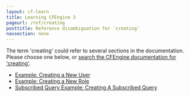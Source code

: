 ```yaml
---
layout: cf-learn
title: Learning CFEngine 3
pageurl: /ref/creating
posttitle: Reference disambiguation for 'creating'
navsection: none
---
```


The term 'creating' could refer to several sections in the documentation. Please choose one below, or
[search the CFEngine documentation for 'creating'](http://cfengine.com/docs/3.5/search.html?q=creating).

- [Example: Creating a New User](http://cfengine.com/docs/3.5/examples-enterprise-api-managing-users-and-roles.html#example-creating-a-new-user)
- [Example: Creating a New Role](http://cfengine.com/docs/3.5/examples-enterprise-api-managing-users-and-roles.html#example-creating-a-new-role)
- [Subscribed Query Example: Creating A Subscribed Query](http://cfengine.com/docs/3.5/examples-enterprise-reporting-sql-queries.html#subscribed-query-example-creating-a-subscribed-query)
